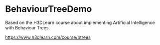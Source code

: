 # BehaviourTreeDemo
Based on the H3DLearn course about implementing Artificial Intelligence with Behaviour Trees.

https://www.h3dlearn.com/course/btrees
